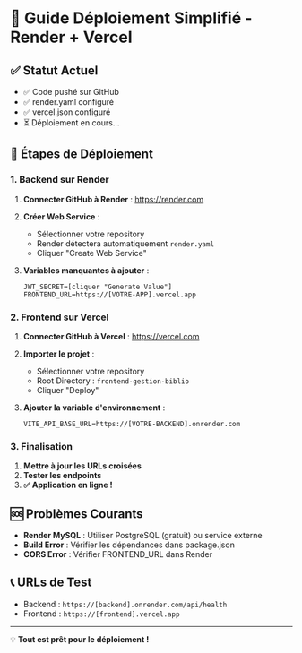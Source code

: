 # 🚀 Guide Déploiement Simplifié - Render + Vercel

## ✅ **Statut Actuel**
- ✅ Code pushé sur GitHub
- ✅ render.yaml configuré  
- ✅ vercel.json configuré
- ⏳ Déploiement en cours...

## 🔧 **Étapes de Déploiement**

### 1. Backend sur Render
1. **Connecter GitHub à Render** : https://render.com
2. **Créer Web Service** : 
   - Sélectionner votre repository
   - Render détectera automatiquement `render.yaml`
   - Cliquer "Create Web Service"

3. **Variables manquantes à ajouter** :
   ```
   JWT_SECRET=[cliquer "Generate Value"]
   FRONTEND_URL=https://[VOTRE-APP].vercel.app
   ```

### 2. Frontend sur Vercel  
1. **Connecter GitHub à Vercel** : https://vercel.com
2. **Importer le projet** :
   - Sélectionner votre repository
   - Root Directory : `frontend-gestion-biblio`
   - Cliquer "Deploy"

3. **Ajouter la variable d'environnement** :
   ```
   VITE_API_BASE_URL=https://[VOTRE-BACKEND].onrender.com
   ```

### 3. Finalisation
1. **Mettre à jour les URLs croisées**
2. **Tester les endpoints**
3. **✅ Application en ligne !**

## 🆘 **Problèmes Courants**
- **Render MySQL** : Utiliser PostgreSQL (gratuit) ou service externe
- **Build Error** : Vérifier les dépendances dans package.json
- **CORS Error** : Vérifier FRONTEND_URL dans Render

## 📞 **URLs de Test**
- Backend : `https://[backend].onrender.com/api/health`  
- Frontend : `https://[frontend].vercel.app`

---
💡 **Tout est prêt pour le déploiement !**
